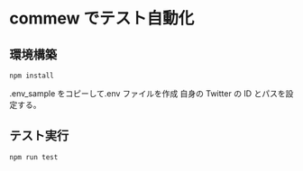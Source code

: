 # commew でテスト自動化

## 環境構築

```
npm install
```

.env_sample をコピーして.env ファイルを作成
自身の Twitter の ID とパスを設定する。

## テスト実行

```
npm run test
```
